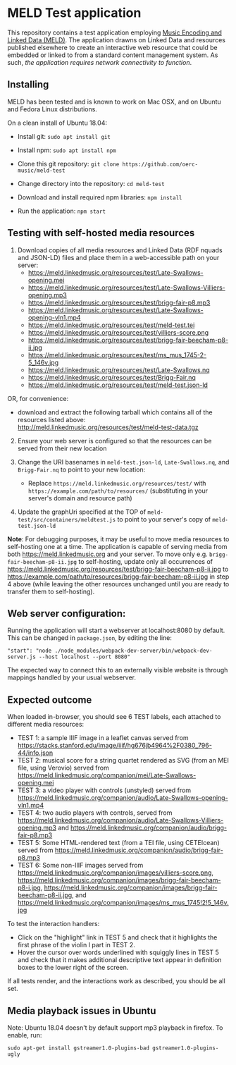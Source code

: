 MELD Test application
=====================
This repository contains a test application employing [Music Encoding and Linked Data (MELD)](http://github.com/oerc-music/meld). The application drawns on Linked Data and resources published elsewhere to create an interactive web resource that could be embedded or linked to from a standard content management system. As such, *the application requires network connectivity to function*.

Installing
-----------
MELD has been tested and is known to work on Mac OSX, and on Ubuntu and Fedora Linux distributions.

On a clean install of Ubuntu 18.04: 
* Install git:
``sudo apt install git``

* Install npm:
``sudo apt install npm``

* Clone this git repository:
``git clone https://github.com/oerc-music/meld-test``

* Change directory into the repository:
``cd meld-test``

* Download and install required npm libraries:
``npm install``

* Run the application:
`npm start`

Testing with self-hosted media resources
-----
1. Download copies of all media resources and Linked Data (RDF nquads and JSON-LD) files and place them in a web-accessible path on your server:
   - https://meld.linkedmusic.org/resources/test/Late-Swallows-opening.mei
   - https://meld.linkedmusic.org/resources/test/Late-Swallows-Villiers-opening.mp3
   - https://meld.linkedmusic.org/resources/test/brigg-fair-p8.mp3
   - https://meld.linkedmusic.org/resources/test/Late-Swallows-opening-vln1.mp4
   - https://meld.linkedmusic.org/resources/test/meld-test.tei
   - https://meld.linkedmusic.org/resources/test/villiers-score.png
   - https://meld.linkedmusic.org/resources/test/brigg-fair-beecham-p8-ii.jpg
   - https://meld.linkedmusic.org/resources/test/ms_mus_1745-2-5_146v.jpg
   - https://meld.linkedmusic.org/resources/test/Late-Swallows.nq
   - https://meld.linkedmusic.org/resources/test/Brigg-Fair.nq
   - https://meld.linkedmusic.org/resources/test/meld-test.json-ld

OR, for convenience: 

* download and extract the following tarball which contains all of the resources listed above:
http://meld.linkedmusic.org/resources/test/meld-test-data.tgz

2. Ensure your web server is configured so that the resources can be served from their new location

3. Change the URI basenames in `meld-test.json-ld`, `Late-Swallows.nq`, and `Brigg-Fair.nq` to point to your new location:
   - Replace `https://meld.linkedmusic.org/resources/test/` with `https://example.com/path/to/resources/` (substituting in your server's domain and resource path)
 
4. Update the graphUri specified at the TOP of `meld-test/src/containers/meldtest.js` to point to your server's copy of `meld-test.json-ld`

**Note**: For debugging purposes, it may be useful to move media resources to self-hosting one at a time. The application is capable of serving media from both https://meld.linkedmusic.org and your server. To move only e.g. `brigg-fair-beecham-p8-ii.jpg` to self-hosting, update only all occurrences of https://meld.linkedmusic.org/resources/test/brigg-fair-beecham-p8-ii.jpg to https://example.com/path/to/resources/brigg-fair-beecham-p8-ii.jpg in step 4 above (while leaving the other resources unchanged until you are ready to transfer them to self-hosting).

Web server configuration:
----
Running the application will start a webserver at localhost:8080 by default. 
This can be changed in `package.json`, by editing the line:

 `"start": "node ./node_modules/webpack-dev-server/bin/webpack-dev-server.js --host localhost --port 8080"`
 
The expected way to connect this to an externally visible website is through
mappings handled by your usual webserver.

Expected outcome
----------------
When loaded in-browser, you should see 6 TEST labels, each attached to different media resources:

* TEST 1: a sample IIIF image in a leaflet canvas served from https://stacks.stanford.edu/image/iiif/hg676jb4964%2F0380_796-44/info.json
* TEST 2: musical score for a string quartet rendered as SVG (from an MEI file, using Verovio) served from https://meld.linkedmusic.org/companion/mei/Late-Swallows-opening.mei
* TEST 3: a video player with controls (unstyled) served from https://meld.linkedmusic.org/companion/audio/Late-Swallows-opening-vln1.mp4
* TEST 4: two audio players with controls, served from https://meld.linkedmusic.org/companion/audio/Late-Swallows-Villiers-opening.mp3 and https://meld.linkedmusic.org/companion/audio/brigg-fair-p8.mp3
* TEST 5: Some HTML-rendered text (from a TEI file, using CETEIcean) served from https://meld.linkedmusic.org/companion/audio/brigg-fair-p8.mp3
* TEST 6: Some non-IIIF images served from https://meld.linkedmusic.org/companion/images/villiers-score.png, https://meld.linkedmusic.org/companion/images/brigg-fair-beecham-p8-i.jpg, https://meld.linkedmusic.org/companion/images/brigg-fair-beecham-p8-ii.jpg, and https://meld.linkedmusic.org/companion/images/ms_mus_1745!2!5_146v.jpg

To test the interaction handlers:
* Click on the "highlight" link in TEST 5 and check that it highlights the first phrase of the violin I part in TEST 2.
* Hover the cursor over words underlined with squiggly lines in TEST 5 and check that it makes additional descriptive text appear in definition boxes to the lower right of the screen. 

If all tests render, and the interactions work as described, you should be all set.

Media playback issues in Ubuntu
---
Note: Ubuntu 18.04 doesn't by default support mp3 playback in firefox. To enable, run:

`sudo apt-get install gstreamer1.0-plugins-bad gstreamer1.0-plugins-ugly`
